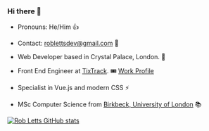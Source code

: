 ### Hi there 👋

+ Pronouns: He/Him 👍 

+ Contact: roblettsdev@gmail.com 📮

+ Web Developer based in Crystal Palace, London. 🦖

+ Front End Engineer at [TixTrack](https://www.tixtrack.com/). 🎟 [Work Profile](https://github.com/rob-letts)

+ Specialist in Vue.js and modern CSS ⚡️

+ MSc Computer Science from [Birkbeck, University of London](https://www.bbk.ac.uk/study/2022/postgraduate/programmes/TMSCOSCI_C/0/computer-science-msc) 📚

[![Rob Letts GitHub stats](https://github-readme-stats.vercel.app/api?username=robertletts)](https://github.com/robertletts/github-readme-stats)
